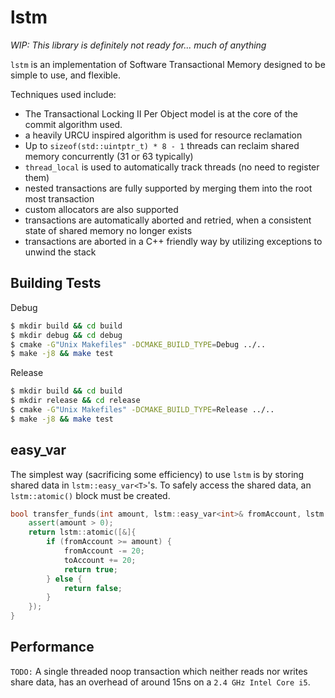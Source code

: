 # lstm

_WIP: This library is definitely not ready for... much of anything_

`lstm` is an implementation of Software Transactional Memory designed to be simple to use, and flexible.

Techniques used include:
- The Transactional Locking II Per Object model is at the core of the commit algorithm used.
- a heavily URCU inspired algorithm is used for resource reclamation
- Up to `sizeof(std::uintptr_t) * 8 - 1` threads can reclaim shared memory concurrently (31 or 63 typically)
- `thread_local` is used to automatically track threads (no need to register them)
- nested transactions are fully supported by merging them into the root most transaction
- custom allocators are also supported
- transactions are automatically aborted and retried, when a consistent state of shared memory no longer exists
- transactions are aborted in a C++ friendly way by utilizing exceptions to unwind the stack

## Building Tests

Debug
```sh
$ mkdir build && cd build
$ mkdir debug && cd debug
$ cmake -G"Unix Makefiles" -DCMAKE_BUILD_TYPE=Debug ../..
$ make -j8 && make test
```

Release
```sh
$ mkdir build && cd build
$ mkdir release && cd release
$ cmake -G"Unix Makefiles" -DCMAKE_BUILD_TYPE=Release ../..
$ make -j8 && make test
```

## easy_var

The simplest way (sacrificing some efficiency) to use `lstm` is by storing shared data in `lstm::easy_var<T>`'s. To safely access the shared data, an `lstm::atomic()` block must be created.
```cpp
bool transfer_funds(int amount, lstm::easy_var<int>& fromAccount, lstm::easy_var<int>& toAccount) {
    assert(amount > 0);
    return lstm::atomic([&]{
        if (fromAccount >= amount) {
            fromAccount -= 20;
            toAccount += 20;
            return true;
        } else {
            return false;
        }
    });
}
```

## Performance
`TODO:`
A single threaded noop transaction which neither reads nor writes share data, has an overhead of around 15ns on a `2.4 GHz Intel Core i5`.
